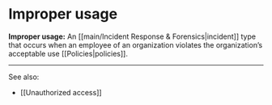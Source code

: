 
# Improper usage

**Improper usage:** An [[main/Incident Response & Forensics|incident]] type that occurs when an employee of an organization violates the organization’s acceptable use [[Policies|policies]].

---

See also:

- [[Unauthorized access]]

